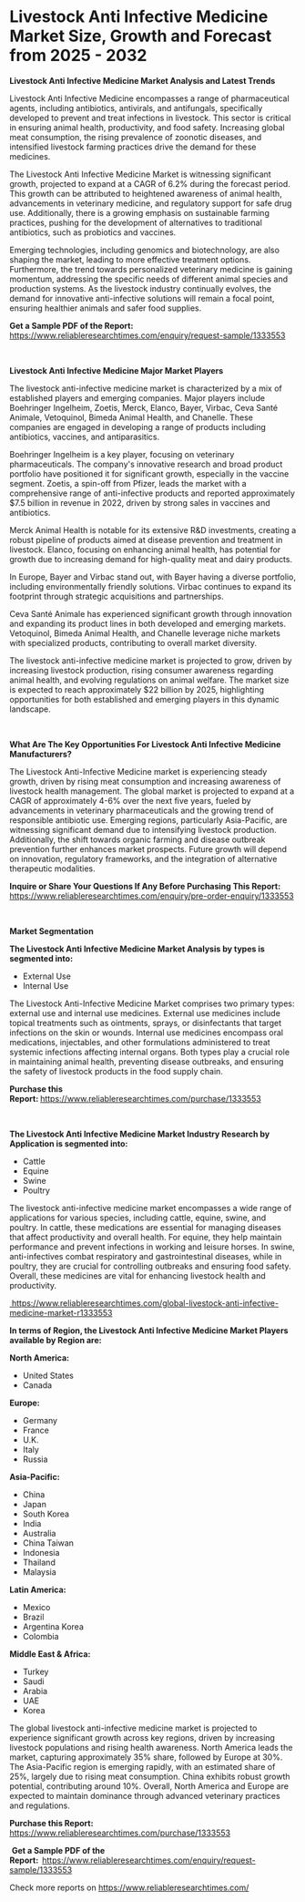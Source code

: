 <p><h1>Livestock Anti Infective Medicine Market Size, Growth and Forecast from 2025 - 2032</h1></p><p><strong>Livestock Anti Infective Medicine Market Analysis and Latest Trends</strong></p>
<p><p>Livestock Anti Infective Medicine encompasses a range of pharmaceutical agents, including antibiotics, antivirals, and antifungals, specifically developed to prevent and treat infections in livestock. This sector is critical in ensuring animal health, productivity, and food safety. Increasing global meat consumption, the rising prevalence of zoonotic diseases, and intensified livestock farming practices drive the demand for these medicines.</p><p>The Livestock Anti Infective Medicine Market is witnessing significant growth, projected to expand at a CAGR of 6.2% during the forecast period. This growth can be attributed to heightened awareness of animal health, advancements in veterinary medicine, and regulatory support for safe drug use. Additionally, there is a growing emphasis on sustainable farming practices, pushing for the development of alternatives to traditional antibiotics, such as probiotics and vaccines.</p><p>Emerging technologies, including genomics and biotechnology, are also shaping the market, leading to more effective treatment options. Furthermore, the trend towards personalized veterinary medicine is gaining momentum, addressing the specific needs of different animal species and production systems. As the livestock industry continually evolves, the demand for innovative anti-infective solutions will remain a focal point, ensuring healthier animals and safer food supplies.</p></p>
<p><strong>Get a Sample PDF of the Report:&nbsp;</strong> <a href="https://www.reliableresearchtimes.com/enquiry/request-sample/1333553?utm_campaign=2956&utm_medium=2&utm_source=Github&utm_content=ia&utm_term=24032025&utm_id=livestock-anti-infective-medicine">https://www.reliableresearchtimes.com/enquiry/request-sample/1333553</a></p>
<p>&nbsp;</p>
<p><strong>Livestock Anti Infective Medicine Major Market Players</strong></p>
<p><p>The livestock anti-infective medicine market is characterized by a mix of established players and emerging companies. Major players include Boehringer Ingelheim, Zoetis, Merck, Elanco, Bayer, Virbac, Ceva Santé Animale, Vetoquinol, Bimeda Animal Health, and Chanelle. These companies are engaged in developing a range of products including antibiotics, vaccines, and antiparasitics.</p><p>Boehringer Ingelheim is a key player, focusing on veterinary pharmaceuticals. The company's innovative research and broad product portfolio have positioned it for significant growth, especially in the vaccine segment. Zoetis, a spin-off from Pfizer, leads the market with a comprehensive range of anti-infective products and reported approximately $7.5 billion in revenue in 2022, driven by strong sales in vaccines and antibiotics.</p><p>Merck Animal Health is notable for its extensive R&D investments, creating a robust pipeline of products aimed at disease prevention and treatment in livestock. Elanco, focusing on enhancing animal health, has potential for growth due to increasing demand for high-quality meat and dairy products.</p><p>In Europe, Bayer and Virbac stand out, with Bayer having a diverse portfolio, including environmentally friendly solutions. Virbac continues to expand its footprint through strategic acquisitions and partnerships.</p><p>Ceva Santé Animale has experienced significant growth through innovation and expanding its product lines in both developed and emerging markets. Vetoquinol, Bimeda Animal Health, and Chanelle leverage niche markets with specialized products, contributing to overall market diversity.</p><p>The livestock anti-infective medicine market is projected to grow, driven by increasing livestock production, rising consumer awareness regarding animal health, and evolving regulations on animal welfare. The market size is expected to reach approximately $22 billion by 2025, highlighting opportunities for both established and emerging players in this dynamic landscape.</p></p>
<p>&nbsp;</p>
<p><strong>What Are The Key Opportunities For Livestock Anti Infective Medicine Manufacturers?</strong></p>
<p><p>The Livestock Anti-Infective Medicine market is experiencing steady growth, driven by rising meat consumption and increasing awareness of livestock health management. The global market is projected to expand at a CAGR of approximately 4-6% over the next five years, fueled by advancements in veterinary pharmaceuticals and the growing trend of responsible antibiotic use. Emerging regions, particularly Asia-Pacific, are witnessing significant demand due to intensifying livestock production. Additionally, the shift towards organic farming and disease outbreak prevention further enhances market prospects. Future growth will depend on innovation, regulatory frameworks, and the integration of alternative therapeutic modalities.</p></p>
<p><strong>Inquire or Share Your Questions If Any Before Purchasing This Report:</strong> <a href="https://www.reliableresearchtimes.com/enquiry/pre-order-enquiry/1333553?utm_campaign=2956&utm_medium=2&utm_source=Github&utm_content=ia&utm_term=24032025&utm_id=livestock-anti-infective-medicine">https://www.reliableresearchtimes.com/enquiry/pre-order-enquiry/1333553</a></p>
<p>&nbsp;</p>
<p><strong>Market Segmentation</strong></p>
<p><strong>The Livestock Anti Infective Medicine Market Analysis by types is segmented into:</strong></p>
<p><ul><li>External Use</li><li>Internal Use</li></ul></p>
<p><p>The Livestock Anti-Infective Medicine Market comprises two primary types: external use and internal use medicines. External use medicines include topical treatments such as ointments, sprays, or disinfectants that target infections on the skin or wounds. Internal use medicines encompass oral medications, injectables, and other formulations administered to treat systemic infections affecting internal organs. Both types play a crucial role in maintaining animal health, preventing disease outbreaks, and ensuring the safety of livestock products in the food supply chain.</p></p>
<p><strong>Purchase this Report:&nbsp;</strong><a href="https://www.reliableresearchtimes.com/purchase/1333553?utm_campaign=2956&utm_medium=2&utm_source=Github&utm_content=ia&utm_term=24032025&utm_id=livestock-anti-infective-medicine">https://www.reliableresearchtimes.com/purchase/1333553</a></p>
<p>&nbsp;</p>
<p><strong>The Livestock Anti Infective Medicine Market Industry Research by Application is segmented into:</strong></p>
<p><ul><li>Cattle</li><li>Equine</li><li>Swine</li><li>Poultry</li></ul></p>
<p><p>The livestock anti-infective medicine market encompasses a wide range of applications for various species, including cattle, equine, swine, and poultry. In cattle, these medications are essential for managing diseases that affect productivity and overall health. For equine, they help maintain performance and prevent infections in working and leisure horses. In swine, anti-infectives combat respiratory and gastrointestinal diseases, while in poultry, they are crucial for controlling outbreaks and ensuring food safety. Overall, these medicines are vital for enhancing livestock health and productivity.</p></p>
<p><a href="https://www.reliableresearchtimes.com/global-livestock-anti-infective-medicine-market-r1333553?utm_campaign=2956&utm_medium=2&utm_source=Github&utm_content=ia&utm_term=24032025&utm_id=livestock-anti-infective-medicine">&nbsp;https://www.reliableresearchtimes.com/global-livestock-anti-infective-medicine-market-r1333553</a></p>
<p><strong>In terms of Region, the Livestock Anti Infective Medicine Market Players available by Region are:</strong></p>
<p>
    <p> <strong> North America: </strong>
        <ul>
            <li>United States</li>
            <li>Canada</li>
        </ul>
        </p> 
    <p> <strong> Europe: </strong>
        <ul>
            <li>Germany</li>
            <li>France</li>
            <li>U.K.</li>
            <li>Italy</li>
            <li>Russia</li>
        </ul>
        </p> 
    <p> <strong> Asia-Pacific: </strong>
        <ul>
            <li>China</li>
            <li>Japan</li>
            <li>South Korea</li>
            <li>India</li>
            <li>Australia</li>
            <li>China Taiwan</li>
            <li>Indonesia</li>
            <li>Thailand</li>
            <li>Malaysia</li>
        </ul>
        </p> 
    <p> <strong> Latin America: </strong>
        <ul>
            <li>Mexico</li>
            <li>Brazil</li>
            <li>Argentina Korea</li>
            <li>Colombia</li>
        </ul>
        </p> 
    <p> <strong> Middle East & Africa: </strong>
        <ul>
            <li>Turkey</li>
            <li>Saudi</li>
            <li>Arabia</li>
            <li>UAE</li>
            <li>Korea</li>
        </ul>
    </p>
    </p>
<p><p>The global livestock anti-infective medicine market is projected to experience significant growth across key regions, driven by increasing livestock populations and rising health awareness. North America leads the market, capturing approximately 35% share, followed by Europe at 30%. The Asia-Pacific region is emerging rapidly, with an estimated share of 25%, largely due to rising meat consumption. China exhibits robust growth potential, contributing around 10%. Overall, North America and Europe are expected to maintain dominance through advanced veterinary practices and regulations.</p></p>
<p><strong>Purchase this Report: </strong><a href="https://www.reliableresearchtimes.com/purchase/1333553?utm_campaign=2956&utm_medium=2&utm_source=Github&utm_content=ia&utm_term=24032025&utm_id=livestock-anti-infective-medicine">https://www.reliableresearchtimes.com/purchase/1333553</a></p>
<p>&nbsp;<strong>Get a Sample PDF of the Report:&nbsp;&nbsp;</strong><a href="https://www.reliableresearchtimes.com/enquiry/request-sample/1333553?utm_campaign=2956&utm_medium=2&utm_source=Github&utm_content=ia&utm_term=24032025&utm_id=livestock-anti-infective-medicine">https://www.reliableresearchtimes.com/enquiry/request-sample/1333553</a></p>
<p><strong></strong></p>
<p>Check more reports on <a href="https://www.reliableresearchtimes.com/?utm_campaign=2956&utm_medium=2&utm_source=Github&utm_content=ia&utm_term=24032025&utm_id=livestock-anti-infective-medicine">https://www.reliableresearchtimes.com/</a></p>